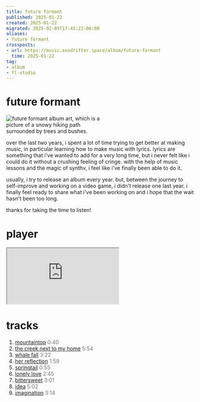 ```yaml
---
title: future formant
published: 2025-01-22
created: 2025-01-22
migrated: 2025-02-05T17:45:22-06:00
aliases:
- future formant
crossposts:
- url: https://music.exodrifter.space/album/future-formant
  time: 2025-01-22
tag:
- album
- fl-studio
---
```


# future formant

<div style="width: 50%;">

![future formant album art, which is a picture of a snowy hiking path surrounded by trees and bushes.](cover.png)

</div>

over the last two years, i spent a lot of time trying to get better at making music, in particular learning how to make music with lyrics. lyrics are something that i've wanted to add for a very long time, but i never felt like i could do it without a crushing feeling of cringe. with the help of music lessons and the magic of synthv, i feel like i've finally been able to do it.

usually, i try to release an album every year. but, between the journey to self-improve and working on a video game, i didn't release one last year. i finally feel ready to share what i've been working on and i hope that the wait hasn't been too long.

thanks for taking the time to listen!

# player

<iframe style="max-width: 700px;" src="https://bandcamp.com/EmbeddedPlayer/album=253081176/size=large/bgcol=333333/linkcol=0f91ff/artwork=none/transparent=true/" seamless><a href="https://music.exodrifter.space/album/future-formant">future formant by exodrifter</a></iframe>

# tracks

1. [mountaintop](mountaintop.md) <span style="opacity:0.6">0:40</span>
2. [the creek next to my home](the-creek-next-to-my-home.md) <span style="opacity:0.6">5:54</span>
3. [whale fall](whale-fall.md) <span style="opacity:0.6">3:22</span>
4. [her reflection](her-reflection.md) <span style="opacity:0.6">1:59</span>
5. [springtail](springtail.md) <span style="opacity:0.6">0:55</span>
6. [lonely love](lonely-love.md) <span style="opacity:0.6">2:45</span>
7. [bittersweet](bittersweet.md) <span style="opacity:0.6">3:01</span>
8. [idea](idea.md) <span style="opacity:0.6">5:02</span>
9. [imagination](imagination.md) <span style="opacity:0.6">3:14</span>

